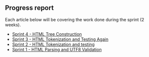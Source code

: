 ## Progress report

Each article below will be covering the work done during the sprint (2 weeks).

- [Sprint 4 - HTML Tree Construction](sprint4.md)
- [Sprint 3 - HTML Tokenization and Testing Again](sprint3.md)
- [Sprint 2 - HTML Tokenization and testing](sprint2.md)
- [Sprint 1 - HTML Parsing and UTF8 Validation](sprint1.md)
